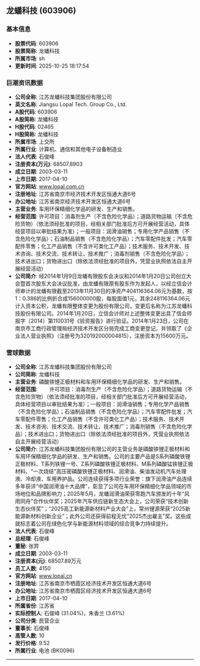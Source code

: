 ## 龙蟠科技 (603906)

### 基本信息

- **股票代码**: 603906
- **股票简称**: 龙蟠科技
- **所属市场**: sh
- **更新时间**: 2025-10-25 18:17:54

### 巨潮资讯数据

- **公司全称**: 江苏龙蟠科技集团股份有限公司
- **英文名称**: Jiangsu Lopal Tech. Group Co., Ltd.
- **A股代码**: 603906
- **A股简称**: 龙蟠科技
- **H股代码**: 02465
- **H股简称**: 龙蟠科技
- **所属市场**: 上交所
- **所属行业**: 计算机、通信和其他电子设备制造业
- **法人代表**: 石俊峰
- **注册资本(万元)**: 68507.8903
- **成立日期**: 2003-03-11
- **上市日期**: 2017-04-10
- **官方网站**: www.lopal.com.cn
- **注册地址**: 江苏省南京市经济技术开发区恒通大道6号
- **办公地址**: 江苏省南京经济技术开发区恒通大道6号
- **主营业务**: 车用环保精细化学品的研发、生产和销售。
- **经营范围**: 许可项目：消毒剂生产（不含危险化学品）；道路货物运输（不含危险货物）（依法须经批准的项目，经相关部门批准后方可开展经营活动，具体经营项目以审批结果为准）；一般项目：润滑油销售；专用化学产品销售（不含危险化学品）；石油制品销售（不含危险化学品）；汽车零配件批发；汽车零配件零售；化工产品销售（不含许可类化工产品）；技术服务、技术开发、技术咨询、技术交流、技术转让、技术推广；消毒剂销售（不含危险化学品）；技术进出口；货物进出口（除依法须经批准的项目外，凭营业执照依法自主开展经营活动）
- **公司简介**: 经2014年1月9日龙蟠有限股东会决议和2014年1月20日公司创立大会暨首次股东大会决议批准，由龙蟠有限原有股东作为发起人，以经立信会计师审计的龙蟠有限截至2013年11月30日的净资产404116364.06元为基数，按1：0.386的比例折合成156000000股，每股面值1元，其余248116364.06元计入资本公积，龙蟠有限整体变更为股份有限公司，变更后名称为江苏龙蟠科技股份有限公司。2014年1月20日，立信会计师对上述整体变更出具了信会师报字（2014）第110031号《验资报告》进行验证。2014年1月23日，公司在南京市工商行政管理局经济技术开发区分局完成工商变更登记，并领取了《企业法人营业执照》（注册号为320192000004815），注册资本为15600万元。

### 雪球数据

- **公司全称**: 江苏龙蟠科技集团股份有限公司
- **公司简称**: 龙蟠科技
- **主营业务**: 磷酸铁锂正极材料和车用环保精细化学品的研发、生产和销售。
- **经营范围**: 　　许可项目：消毒剂生产（不含危险化学品）；道路货物运输（不含危险货物）（依法须经批准的项目，经相关部门批准后方可开展经营活动，具体经营项目以审批结果为准）；一般项目：润滑油销售；专用化学产品销售（不含危险化学品）；石油制品销售（不含危险化学品）；汽车零配件批发；汽车零配件零售；化工产品销售（不含许可类化工产品）；技术服务、技术开发、技术咨询、技术交流、技术转让、技术推广；消毒剂销售（不含危险化学品）；技术进出口；货物进出口（除依法须经批准的项目外，凭营业执照依法自主开展经营活动）
- **公司简介**: 江苏龙蟠科技集团股份有限公司的主营业务是磷酸铁锂正极材料和车用环保精细化学品的研发、生产和销售。公司的主要产品是S系列磷酸铁锂正极材料、T系列铁锂一号、Z系列磷酸铁锂正极材料、M系列磷酸锰铁锂正极材料、“一次烧结”高压密磷酸铁锂正极材料、润滑油、柴油发动机汽车处理液、冷却液、车用养护品。公司连续获得多项行业荣誉：旗下润滑油产品连续多年获评“中国润滑油十大品牌”，彰显了公司在车用环保精细化学品领域的市场地位和品牌影响力；2025年5月，龙蟠润滑油荣获零跑汽车颁发的十年“风雨同舟”合作伙伴奖；2025年汽车供应链新生态大会上，公司荣获“技术创新生态伙伴奖”；“2025高工新能源新材料产业大会”上，常州锂源荣获“2025新能源新材料创新企业”；此外公司还获得前程无忧“2025杰出雇主”奖。这些成就标志着公司在绿色化学与新能源材料领域的综合竞争力持续提升。
- **法人代表**: 石俊峰
- **总经理**: 石俊峰
- **董秘**: 张羿
- **成立日期**: 2003-03-11
- **注册资本(元)**: 68507.89万元
- **员工人数**: 4150
- **官方网站**: www.lopal.cn
- **注册地址**: 江苏省南京市栖霞区经济技术开发区恒通大道6号
- **办公地址**: 江苏省南京市栖霞区经济技术开发区恒通大道6号
- **上市日期**: 2017-04-10
- **所属省份**: 江苏省
- **实际控制人**: 石俊峰 (31.04%)，朱香兰 (3.61%)
- **公司分类**: 民营企业
- **董事长**: 石俊峰
- **高管人数**: 10
- **发行价格**: 9.52
- **所属行业**: 电池 (BK0096)

---